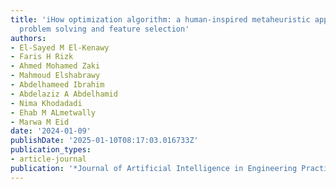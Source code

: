 ```yaml
---
title: 'iHow optimization algorithm: a human-inspired metaheuristic approach for complex
  problem solving and feature selection'
authors:
- El-Sayed M El-Kenawy
- Faris H Rizk
- Ahmed Mohamed Zaki
- Mahmoud Elshabrawy
- Abdelhameed Ibrahim
- Abdelaziz A Abdelhamid
- Nima Khodadadi
- Ehab M ALmetwally
- Marwa M Eid
date: '2024-01-09'
publishDate: '2025-01-10T08:17:03.016733Z'
publication_types:
- article-journal
publication: '*Journal of Artificial Intelligence in Engineering Practice*'
---
```

